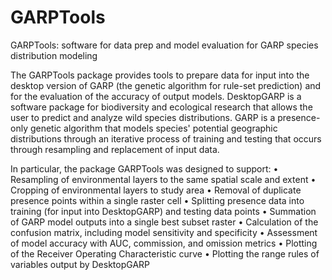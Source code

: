 # GARPTools
GARPTools: software for data prep and model evaluation for GARP species distribution modeling

The GARPTools package provides tools to prepare data for input into the desktop version of GARP 
(the genetic algorithm for rule-set prediction) and for the evaluation of the accuracy of output models. 
DesktopGARP is a software package for biodiversity and ecological research that allows the user to predict 
and analyze wild species distributions. GARP is a presence-only genetic algorithm that models species' potential 
geographic distributions through an iterative process of training and testing that occurs through resampling 
and replacement of input data.

In particular, the package GARPTools was designed to support:
•	Resampling of environmental layers to the same spatial scale and extent
•	Cropping of environmental layers to study area
•	Removal of duplicate presence points within a single raster cell
•	Splitting presence data into training (for input into DesktopGARP) and testing data points
•	Summation of GARP model outputs into a single best subset raster
•	Calculation of the confusion matrix, including model sensitivity and specificity
•	Assessment of model accuracy with AUC, commission, and omission metrics
•	Plotting of the Receiver Operating Characteristic curve
•	Plotting the range rules of variables output by DesktopGARP


